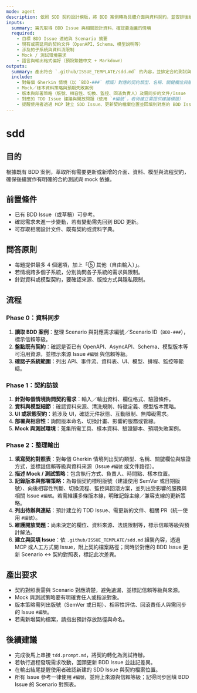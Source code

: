 ```yaml
---
mode: agent
description: 依照 SDD 契約設計模板，將 BDD 案例轉為具體介面與資料契約，並安排後續合約測試
inputs:
  summary: 需先取得 BDD Issue 與相關設計資料，確認要涵蓋的情境
  required:
    - 目標 BDD Issue 連結與 Scenario 摘要
    - 現有或需延用的契約文件（OpenAPI、Schema、模型說明等）
    - 涉及的子系統與資料流限制
    - Mock / 測試環境需求
    - 語言與輸出格式偏好（預設繁體中文 + Markdown）
outputs:
  summary: 產出符合 `.github/ISSUE_TEMPLATE/sdd.md` 的內容，並排定合約測試與 mock 待辦
  include:
    - 對每個 Gherkin 情境（以 `BDD-###` 標識）對應的契約類型、名稱、關鍵欄位與驗證方式（每列需標示信賴等級與資料來源 `#編號`）
    - Mock／樣本資料策略與預期失敗案例
    - 版本與部署策略（版號、相容性、切換、監控、回滾負責人）及需同步的文件/Issue
    - 對應的 TDD Issue 建議與開放問題（使用 `#編號`，若待建立需提供建議標題）
    - 提醒使用者透過 MCP 建立 SDD Issue、更新契約檔案位置並回填到對應的 BDD Issue（Scenario 對照表）
---
```


# sdd

## 目的

根據既有 BDD 案例，萃取所有需要更新或新增的介面、資料、模型與流程契約，確保後續實作有明確的合約測試與 mock 依據。

## 前置條件

- 已有 BDD Issue（或草稿）可參考。
- 確認需求未進一步變動，若有變動需先回到 BDD 更新。
- 可存取相關設計文件、既有契約或資料字典。

## 問答原則

- 每題提供最多 4 個選項，加上「⑤ 其他（自由輸入）」。
- 若情境跨多個子系統，分別詢問各子系統的需求與限制。
- 針對資料或模型契約，要確認來源、版控方式與隱私限制。

## 流程

### Phase 0：資料同步
1. **讀取 BDD 案例**：整理 Scenario 與對應需求編號／Scenario ID（`BDD-###`），標示信賴等級。
2. **盤點既有契約**：確認是否已有 OpenAPI、AsyncAPI、Schema、模型版本等可沿用資源，並標示來源 Issue `#編號` 與信賴等級。
3. **確認子系統範圍**：列出 API、事件流、資料表、UI、模型、排程、監控等範疇。

### Phase 1：契約訪談
1. **針對每個情境詢問契約需求**：輸入／輸出資料、欄位格式、驗證條件。
2. **資料與模型細節**：確認資料來源、清洗規則、特徵定義、模型版本策略。
3. **UI 或狀態契約**：若涉及 UI，確認元件狀態、互動限制、無障礙需求。
4. **部署與相容性**：詢問版本命名、切換計畫、影響的服務或管線。
5. **Mock 與測試環境**：蒐集所需工具、樣本資料、驗證腳本、預期失敗案例。

### Phase 2：整理輸出
1. **填寫契約對照表**：對每個 Gherkin 情境列出契約類型、名稱、關鍵欄位與驗證方式，並標註信賴等級與資料來源（Issue `#編號` 或文件路徑）。
2. **描述 Mock / 測試策略**：包含執行方式、負責人、時間點、樣本位置。
3. **記錄版本與部署策略**：為每個契約標明版號（建議使用 SemVer 或日期版號）、向後相容性判斷、切換流程、監控與回滾方案，並列出受影響的服務與相關 Issue `#編號`。若需維護多條版本線，明確記錄主線／兼容支線的更新策略。
4. **列出待辦與連結**：預計建立的 TDD Issue、需更新的文件、相關 PR（統一使用 `#編號`）。
5. **維護開放問題**：尚未決定的欄位、資料來源、法規限制等，標示信賴等級與預計解法。
6. **建立與回填 Issue**：依 `.github/ISSUE_TEMPLATE/sdd.md` 組裝內容，透過 MCP 或人工方式開 Issue，附上契約檔案路徑；同時於對應的 BDD Issue 更新 Scenario ↔ 契約對照表，標記此次差異。

## 產出要求

- 契約對照表需與 Scenario 對應清楚，避免遺漏，並標記信賴等級與來源。
- Mock 與測試策略要有明確責任人或指派對象。
- 版本策略需列出版號（SemVer 或日期）、相容性評估、回滾責任人與需同步的 Issue `#編號`。
- 若需新增契約檔案，請指出預計存放路徑與命名。

## 後續建議

- 完成後馬上串接 `tdd.prompt.md`，將契約轉化為測試待辦。
- 若執行過程發現需求改動，回頭更新 BDD Issue 並註記差異。
- 在輸出結尾提醒使用者確認新建的 SDD Issue 與契約檔案位置。
- 所有 Issue 參考一律使用 `#編號`，並附上來源與信賴等級；記得同步回填 BDD Issue 的 Scenario 對照表。
